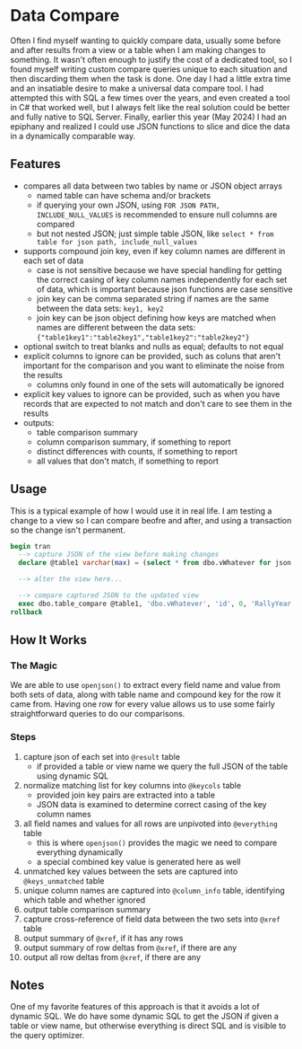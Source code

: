 # Data Compare

Often I find myself wanting to quickly compare data, usually some before and after results from a view or a table when I am making changes to something. It wasn't often enough to justify the cost of a dedicated tool, so I found myself writing custom compare queries unique to each situation and then discarding them when the task is done. One day I had a little extra time and an insatiable desire to make a universal data compare tool. I had attempted this with SQL a few times over the years, and even created a tool in C# that worked well, but I always felt like the real solution could be better and fully native to SQL Server. Finally, earlier this year (May 2024) I had an epiphany and realized I could use JSON functions to slice and dice the data in a dynamically comparable way.

## Features

- compares all data between two tables by name or JSON object arrays
  - named table can have schema and/or brackets
  - if querying your own JSON, using `FOR JSON PATH, INCLUDE_NULL_VALUES` is recommended to ensure null columns are compared
  - but not nested JSON; just simple table JSON, like
    `select * from table for json path, include_null_values`
- supports compound join key, even if key column names are different in each set of data
  - case is not sensitive because we have special handling for getting the correct casing of key column names independently for each set of data, which is important because json functions are case sensitive
  - join key can be comma separated string if names are the same between the data sets: `key1, key2`
  - join key can be json object defining how keys are matched when names are different between the data sets: `{"table1key1":"table2key1","table1key2":"table2key2"}`
- optional switch to treat blanks and nulls as equal; defaults to not equal
- explicit columns to ignore can be provided, such as coluns that aren't important for the comparison and you want to eliminate the noise from the results
  - columns only found in one of the sets will automatically be ignored
- explicit key values to ignore can be provided, such as when you have records that are expected to not match and don't care to see them in the results
- outputs:
  - table comparison summary
  - column comparison summary, if something to report
  - distinct differences with counts, if something to report
  - all values that don't match, if something to report

## Usage

This is a typical example of how I would use it in real life. I am testing a change to a view so I can compare beofre and after, and using a transaction so the change isn't permanent.

```sql
begin tran
  --> capture JSON of the view before making changes
  declare @table1 varchar(max) = (select * from dbo.vWhatever for json path, INCLUDE_NULL_VALUES)

  --> alter the view here...

  --> compare captured JSON to the updated view
  exec dbo.table_compare @table1, 'dbo.vWhatever', 'id', 0, 'RallyYear'
rollback
```

## How It Works

### The Magic

We are able to use `openjson()` to extract every field name and value from both sets of data, along with table name and compound key for the row it came from. Having one row for every value allows us to use some fairly straightforward queries to do our comparisons.

### Steps

1. capture json of each set into `@result` table
    - if provided a table or view name we query the full JSON of the table using dynamic SQL
1. normalize matching list for key columns into `@keycols` table
    - provided join key pairs are extracted into a table
    - JSON data is examined to determine correct casing of the key column names
1. all field names and values for all rows are unpivoted into `@everything` table
    - this is where `openjson()` provides the magic we need to compare everything dynamically
    - a special combined key value is generated here as well
1. unmatched key values between the sets are captured into `@keys_unmatched` table
1. unique column names are captured into `@column_info` table, identifying which table and whether ignored
1. output table comparison summary
1. capture cross-reference of field data between the two sets into `@xref` table
1. output summary of `@xref`, if it has any rows
1. output summary of row deltas from `@xref`, if there are any
1. output all row deltas from `@xref`, if there are any

## Notes

One of my favorite features of this approach is that it avoids a lot of dynamic SQL. We do have some dynamic SQL to get the JSON if given a table or view name, but otherwise everything is direct SQL and is visible to the query optimizer.
